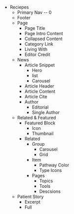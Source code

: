 - Reciepes
  - Primary Nav -- 0
  - Footer
  - Page
    - Page Title
    - Page Intro Content
    - Collapsed Content
    - Category Link
    - Living With
    - Editor Credit
  - News
    - Article Snippet
      - Hero
      - list
      - Carousel
    - Article Header
    - Article Content
    - Article Cite
    - Author
      - Editorial
      - Single Author
  - Related &amp; Featured
    - Featured Block
      - Icon
      - Thumbnail
    - Related
      - Group
        - Carousel
        - Grid
      - Item
        - Pathway Color
        - Type Icons
      - Pages
        - Topics
        - Tools
        - Descsions
  - Patient Story
    - Excerpt
    - Full
